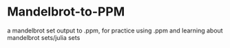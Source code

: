 # Mandelbrot-to-PPM
a mandelbrot set output to .ppm, for practice using .ppm and learning about mandelbrot sets/julia sets

